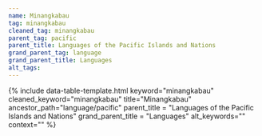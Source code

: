 ```yaml
---
name: Minangkabau
tag: minangkabau
cleaned_tag: minangkabau
parent_tag: pacific
parent_title: Languages of the Pacific Islands and Nations
grand_parent_tag: language
grand_parent_title: Languages
alt_tags: 
---
```


{% include data-table-template.html 
  keyword="minangkabau" 
  cleaned_keyword="minangkabau" 
  title="Minangkabau"
  ancestor_path="language/pacific" 
  parent_title = "Languages of the Pacific Islands and Nations"
  grand_parent_title = "Languages"
  alt_keywords=""
  context=""
%}

